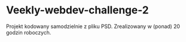 # Veekly-webdev-challenge-2
Projekt kodowany samodzielnie z pliku PSD. Zrealizowany w (ponad) 20 godzin roboczych.

